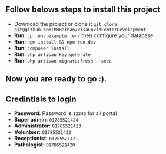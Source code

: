 ## Follow belows steps to install this project
* Download the project or clone it ```git clone git@github.com:MRRaihan/VisaCovidCenterDevelopment```
* __Run:__ ```cp .env.example .env``` then configure your database
* __Run:__ ```npm install && npm run dev```
* __Run:__ ```composer install```
* __Run:__ ```php artisan key:generate```
* __Run:__ ```php artisan migrate:fresh --seed```

## Now you are ready to go  :).

## Credintials to login
* __Password:__ Password is ```12345``` for all portal
* __Super admin:__ ```01785521424```
* __Administrator:__ ```01785521423```
* __Volunteer:__ ```01785521422```
* __Receptionist:__ ```01785521421```
* __Pathologist:__ ```01785521420```
